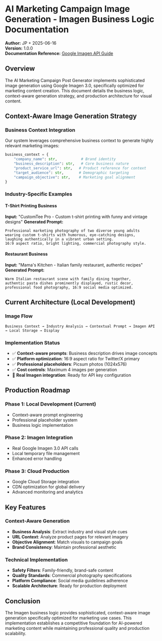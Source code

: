 # AI Marketing Campaign Image Generation - Imagen Business Logic Documentation
**Author:** JP + 2025-06-16  
**Version:** 1.0.0  
**Documentation Reference:** [Google Imagen API Guide](https://ai.google.dev/gemini-api/docs/image-generation#imagen-prompt-guide)

## Overview

The AI Marketing Campaign Post Generator implements sophisticated image generation using Google Imagen 3.0, specifically optimized for marketing content creation. This document details the business logic, context-aware generation strategy, and production architecture for visual content.

## Context-Aware Image Generation Strategy

### Business Context Integration

Our system leverages comprehensive business context to generate highly relevant marketing images:

```python
business_context = {
    "company_name": str,           # Brand identity
    "business_description": str,   # Core business nature  
    "product_service_url": str,   # Product reference for context
    "target_audience": str,       # Demographic targeting
    "campaign_objective": str,    # Marketing goal alignment
}
```

### Industry-Specific Examples

#### T-Shirt Printing Business
**Input:** "CustomTee Pro - Custom t-shirt printing with funny and vintage designs"
**Generated Prompt:**
```
Professional marketing photography of two diverse young adults 
wearing custom t-shirts with humorous, eye-catching designs, 
laughing authentically in a vibrant urban setting.
16:9 aspect ratio, bright lighting, commercial photography style.
```

#### Restaurant Business  
**Input:** "Mama's Kitchen - Italian family restaurant, authentic recipes"
**Generated Prompt:**
```
Warm Italian restaurant scene with family dining together,
authentic pasta dishes prominently displayed, rustic decor,
professional food photography, 16:9 social media optimized.
```

## Current Architecture (Local Development)

### Image Flow
```
Business Context → Industry Analysis → Contextual Prompt → Imagen API → Local Storage → Display
```

### Implementation Status
- ✅ **Context-aware prompts**: Business description drives image concepts
- ✅ **Platform optimization**: 16:9 aspect ratio for Twitter/X primary
- ✅ **Professional placeholders**: Picsum photos (1024x576)
- ✅ **Cost controls**: Maximum 4 images per generation
- 🔄 **Real Imagen integration**: Ready for API key configuration

## Production Roadmap

### Phase 1: Local Development (Current)
- Context-aware prompt engineering
- Professional placeholder system
- Business logic implementation

### Phase 2: Imagen Integration
- Real Google Imagen 3.0 API calls
- Local temporary file management
- Enhanced error handling

### Phase 3: Cloud Production
- Google Cloud Storage integration
- CDN optimization for global delivery
- Advanced monitoring and analytics

## Key Features

### Context-Aware Generation
- **Business Analysis**: Extract industry and visual style cues
- **URL Context**: Analyze product pages for relevant imagery
- **Objective Alignment**: Match visuals to campaign goals
- **Brand Consistency**: Maintain professional aesthetic

### Technical Implementation
- **Safety Filters**: Family-friendly, brand-safe content
- **Quality Standards**: Commercial photography specifications
- **Platform Compliance**: Social media guidelines adherence
- **Scalable Architecture**: Ready for production deployment

## Conclusion

The Imagen business logic provides sophisticated, context-aware image generation specifically optimized for marketing use cases. This implementation establishes a competitive foundation for AI-powered marketing content while maintaining professional quality and production scalability.
